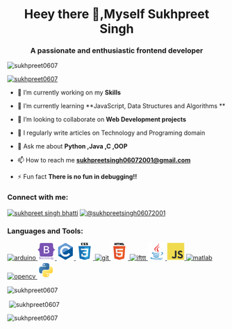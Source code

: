 <h1 align="center">Heey there 👋,Myself Sukhpreet Singh</h1>
<h3 align="center">A passionate and enthusiastic frontend developer</h3>

<p align="left"> <img src="https://komarev.com/ghpvc/?username=sukhpreet0607&label=Profile%20views&color=0e75b6&style=flat" alt="sukhpreet0607" /> </p>

<p align="left"> <a href="https://github.com/ryo-ma/github-profile-trophy"><img src="https://github-profile-trophy.vercel.app/?username=sukhpreet0607" alt="sukhpreet0607" /></a> </p>

- 🔭 I’m currently working on my **Skills**

- 🌱 I’m currently learning **JavaScript, Data Structures and Algorithms **

- 👯 I’m looking to collaborate on **Web Development projects**

- 📝 I regularly write articles on Technology and Programing domain

- 💬 Ask me about **Python ,Java ,C ,OOP**

- 📫 How to reach me **sukhpreetsingh06072001@gmail.com**

- ⚡ Fun fact **There is no fun in debugging!!**

<h3 align="left">Connect with me:</h3>
<p align="left">
<a href="https://linkedin.com/in/sukhpreet singh bhatti" target="blank"><img align="center" src="https://raw.githubusercontent.com/rahuldkjain/github-profile-readme-generator/master/src/images/icons/Social/linked-in-alt.svg" alt="sukhpreet singh bhatti" height="30" width="40" /></a>
<a href="https://medium.com/@sukhpreetsingh06072001" target="blank"><img align="center" src="https://raw.githubusercontent.com/rahuldkjain/github-profile-readme-generator/master/src/images/icons/Social/medium.svg" alt="@sukhpreetsingh06072001" height="30" width="40" /></a>
</p>

<h3 align="left">Languages and Tools:</h3>
<p align="left"> <a href="https://www.arduino.cc/" target="_blank" rel="noreferrer"> <img src="https://cdn.worldvectorlogo.com/logos/arduino-1.svg" alt="arduino" width="40" height="40"/> </a> <a href="https://getbootstrap.com" target="_blank" rel="noreferrer"> <img src="https://raw.githubusercontent.com/devicons/devicon/master/icons/bootstrap/bootstrap-plain-wordmark.svg" alt="bootstrap" width="40" height="40"/> </a> <a href="https://www.cprogramming.com/" target="_blank" rel="noreferrer"> <img src="https://raw.githubusercontent.com/devicons/devicon/master/icons/c/c-original.svg" alt="c" width="40" height="40"/> </a> <a href="https://www.w3schools.com/css/" target="_blank" rel="noreferrer"> <img src="https://raw.githubusercontent.com/devicons/devicon/master/icons/css3/css3-original-wordmark.svg" alt="css3" width="40" height="40"/> </a> <a href="https://git-scm.com/" target="_blank" rel="noreferrer"> <img src="https://www.vectorlogo.zone/logos/git-scm/git-scm-icon.svg" alt="git" width="40" height="40"/> </a> <a href="https://www.w3.org/html/" target="_blank" rel="noreferrer"> <img src="https://raw.githubusercontent.com/devicons/devicon/master/icons/html5/html5-original-wordmark.svg" alt="html5" width="40" height="40"/> </a> <a href="https://ifttt.com/" target="_blank" rel="noreferrer"> <img src="https://www.vectorlogo.zone/logos/ifttt/ifttt-ar21.svg" alt="ifttt" width="40" height="40"/> </a> <a href="https://www.java.com" target="_blank" rel="noreferrer"> <img src="https://raw.githubusercontent.com/devicons/devicon/master/icons/java/java-original.svg" alt="java" width="40" height="40"/> </a> <a href="https://developer.mozilla.org/en-US/docs/Web/JavaScript" target="_blank" rel="noreferrer"> <img src="https://raw.githubusercontent.com/devicons/devicon/master/icons/javascript/javascript-original.svg" alt="javascript" width="40" height="40"/> </a> <a href="https://www.mathworks.com/" target="_blank" rel="noreferrer"> <img src="https://upload.wikimedia.org/wikipedia/commons/2/21/Matlab_Logo.png" alt="matlab" width="40" height="40"/> </a> <a href="https://opencv.org/" target="_blank" rel="noreferrer"> <img src="https://www.vectorlogo.zone/logos/opencv/opencv-icon.svg" alt="opencv" width="40" height="40"/> </a> <a href="https://www.python.org" target="_blank" rel="noreferrer"> <img src="https://raw.githubusercontent.com/devicons/devicon/master/icons/python/python-original.svg" alt="python" width="40" height="40"/> </a> </p>


<p><img align="center" src="https://github-readme-streak-stats.herokuapp.com/?user=sukhpreet0607&" alt="sukhpreet0607" /></p>

<p>&nbsp;<img align="center" src="https://github-readme-stats.vercel.app/api?username=sukhpreet0607&show_icons=true&locale=en" alt="sukhpreet0607" /></p>

<p><img align="left" src="https://github-readme-stats.vercel.app/api/top-langs?username=sukhpreet0607&show_icons=true&locale=en&layout=compact" alt="sukhpreet0607" /></p>
<br>

